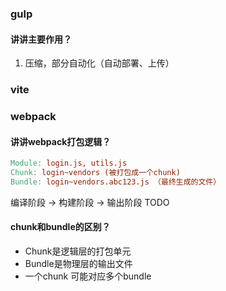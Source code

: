 ### gulp
#### 讲讲主要作用？
1. 压缩，部分自动化（自动部署、上传）

### vite


### webpack

#### 讲讲webpack打包逻辑？
```makefile
Module: login.js, utils.js
Chunk: login~vendors (被打包成一个chunk)
Bundle: login~vendors.abc123.js （最终生成的文件）
```
编译阶段 -> 构建阶段 -> 输出阶段
TODO

#### chunk和bundle的区别？
- Chunk是逻辑层的打包单元
- Bundle是物理层的输出文件
- 一个chunk 可能对应多个bundle


